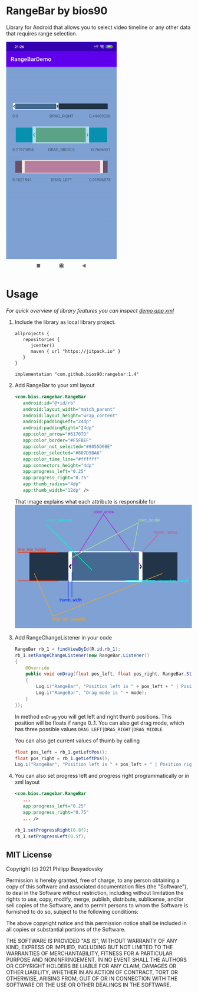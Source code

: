 # RangeBar by bios90
Library for Android that allows you to select video timeline or any other data that requires range selection.

<img src="preview.gif" width="300" height="624">

# Usage

*For quick overview of library features you can inspect [demo app xml](https://github.com/bios90/rangebar/blob/main/app/src/main/res/layout/activity_main.xml)*

1. Include the library as local library project.

	```
	allprojects {
	   repositories {
	      jcenter()
	      maven { url "https://jitpack.io" }
	   }
	}
	```

    ``` 
    implementation "com.github.bios90:rangebar:1.4" 
    ```

2. Add RangeBar to your xml layout

    ```xml
    <com.bios.rangebar.RangeBar
       android:id="@+id/rb"   
       android:layout_width="match_parent"
       android:layout_height="wrap_content"
       android:paddingLeft="24dp"
       android:paddingRight="24dp"
       app:color_arrow="#61707D"
       app:color_border="#F5FBEF"
       app:color_not_selected="#8055D6BE"
       app:color_selected="#807D5BA6"
       app:color_time_line="#ffffff"
       app:connectors_height="4dp"
       app:progress_left="0.25"
       app:progress_right="0.75"
       app:thumb_radius="4dp"
       app:thumb_width="12dp" />
    ```
    That image explains what each attribute is responsible for
    <img src="details.png" width="540" height="334">

3. Add RangeChangeListener in your code
    ```java
    RangeBar rb_1 = findViewById(R.id.rb_1);
    rb_1.setRangeChangeListener(new RangeBar.Listener()
    {
        @Override
        public void onDrag(float pos_left, float pos_right, RangeBar.State mode)
        {
            Log.i("RangeBar", "Position left is " + pos_left + " | Position right is " + pos_right);
            Log.i("RangeBar", "Drag mode is " + mode);
        }
    });
    ```
    In method ```onDrag``` you will get left and right thumb positions. This position will be floats if range 0..1. You can also get drag mode, which has three possible values 
    ```DRAG_LEFT|DRAG_RIGHT|DRAG_MIDDLE```

    You can also get current values of thumb by calling 
    ```java
    float pos_left = rb_1.getLeftPos();
    float pos_right = rb_1.getLeftPos();
    Log.i("RangeBar", "Position left is " + pos_left + " | Position right is " + pos_right);
    ```
4. You can also set progress left and progress right programmatically or in xml layout
    ```xml
    <com.bios.rangebar.RangeBar
       ...
       app:progress_left="0.25"
       app:progress_right="0.75"
       ... />
    ```

     ```java
    rb_1.setProgressRight(0.8f);
    rb_1.setProgressLeft(0.5f);
    ```

## MIT License

Copyright (c) 2021 Philipp Besyadovsky

Permission is hereby granted, free of charge, to any person obtaining a copy
of this software and associated documentation files (the "Software"), to deal
in the Software without restriction, including without limitation the rights
to use, copy, modify, merge, publish, distribute, sublicense, and/or sell
copies of the Software, and to permit persons to whom the Software is
furnished to do so, subject to the following conditions:

The above copyright notice and this permission notice shall be included in all
copies or substantial portions of the Software.

THE SOFTWARE IS PROVIDED "AS IS", WITHOUT WARRANTY OF ANY KIND, EXPRESS OR
IMPLIED, INCLUDING BUT NOT LIMITED TO THE WARRANTIES OF MERCHANTABILITY,
FITNESS FOR A PARTICULAR PURPOSE AND NONINFRINGEMENT. IN NO EVENT SHALL THE
AUTHORS OR COPYRIGHT HOLDERS BE LIABLE FOR ANY CLAIM, DAMAGES OR OTHER
LIABILITY, WHETHER IN AN ACTION OF CONTRACT, TORT OR OTHERWISE, ARISING FROM,
OUT OF OR IN CONNECTION WITH THE SOFTWARE OR THE USE OR OTHER DEALINGS IN THE
SOFTWARE.